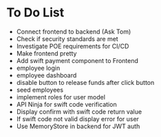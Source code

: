 # To Do List

- Connect frontend to backend (Ask Tom)
- Check if security standards are met
- Investigate POE requirements for CI/CD
- Make frontend pretty
- Add swift payment component to Frontend
- employee login
- employee dashboard
- disable button to release funds after click button
- seed employees
- implement roles for user model
- API Ninja for swift code verification
- Display confirm with swift code return value
- If swift code not valid display error for user
- Use MemoryStore in backend for JWT auth
